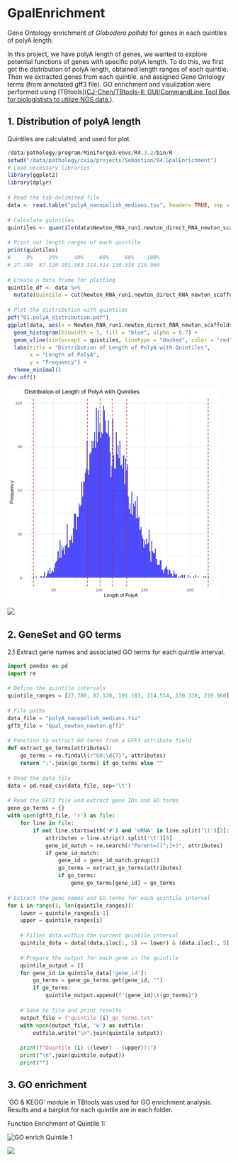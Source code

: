 # GpalEnrichment

 Gene Ontology enrichment of *Globodera pallida* for genes in each quintiles of polyA length.

In this project, we have polyA length of genes, we wanted to explore potential functions of genes with specific polyA length. To do this, we first got the distribution of polyA length, obtained length ranges of each quintile. Then we extracted genes from each quintile, and assigned Gene Ontology terms (from annotated gff3 file). GO enrichment and visulization were performed using [TBtools]([CJ-Chen/TBtools-II: GUI/CommandLine Tool Box for biologistists to utilize NGS data.](https://github.com/CJ-Chen/TBtools-II)).

## 1. Distribution of polyA length

Quintiles are calculated, and used for plot.

```r
/data/pathology/program/Miniforge3/envs/R4.3.2/bin/R
setwd("/data/pathology/cxia/projects/Sebastian/04.GpalEnrichment")
# Load necessary libraries
library(ggplot2)
library(dplyr)

# Read the tab-delimited file
data <- read.table("polyA_nanopolish_medians.tsv", header= TRUE, sep = "\t")

# Calculate quintiles
quintiles <- quantile(data$Newton_RNA_run1.newton_direct_RNA_newton_scaffolds_minimap_sorted_G_25000_no_secondary_pa_tag.bam, probs = seq(0, 1, by = 0.2))

# Print out length ranges of each quintile
print(quintiles)
#     0%     20%     40%     60%     80%    100%
# 27.780  87.120 101.183 114.514 130.338 219.960

# Create a data frame for plotting
quintile_df <- data %>%
  mutate(Quintile = cut(Newton_RNA_run1.newton_direct_RNA_newton_scaffolds_minimap_sorted_G_25000_no_secondary_pa_tag.bam, breaks = quintiles, include.lowest = TRUE))

# Plot the distribution with quintiles
pdf("01.polyA_distribution.pdf")
ggplot(data, aes(x = Newton_RNA_run1.newton_direct_RNA_newton_scaffolds_minimap_sorted_G_25000_no_secondary_pa_tag.bam)) +
  geom_histogram(binwidth = 1, fill = "blue", alpha = 0.7) +
  geom_vline(xintercept = quintiles, linetype = "dashed", color = "red") +
  labs(title = "Distribution of Length of PolyA with Quintiles",
       x = "Length of PolyA",
       y = "Frequency") +
  theme_minimal()
dev.off()
```

![polyA Length Distribution](https://github.com/chongjing/GpalEnrichment/blob/main/01.polyA_distribution.jpeg)

![](C:\Users\cx264\AppData\Roaming\marktext\images\2025-01-22-09-52-57-image.png)

## 2. GeneSet and GO terms

2.1 Extract gene names and associated GO terms for each quintile interval.

```python
import pandas as pd
import re

# Define the quintile intervals
quintile_ranges = [27.780, 87.120, 101.183, 114.514, 130.338, 219.960]

# File paths
data_file = "polyA_nanopolish_medians.tsv"
gff3_file = "Gpal_newton_newton.gff3"

# Function to extract GO terms from a GFF3 attribute field
def extract_go_terms(attributes):
    go_terms = re.findall(r"GO:\d{7}", attributes)
    return ";".join(go_terms) if go_terms else ""

# Read the data file
data = pd.read_csv(data_file, sep='\t')

# Read the GFF3 file and extract gene IDs and GO terms
gene_go_terms = {}
with open(gff3_file, 'r') as file:
    for line in file:
        if not line.startswith('#') and 'mRNA' in line.split('\t')[2]:
            attributes = line.strip().split('\t')[8]
            gene_id_match = re.search(r"Parent=([^;]+)", attributes)
            if gene_id_match:
                gene_id = gene_id_match.group(1)
                go_terms = extract_go_terms(attributes)
                if go_terms:
                    gene_go_terms[gene_id] = go_terms

# Extract the gene names and GO terms for each quintile interval
for i in range(1, len(quintile_ranges)):
    lower = quintile_ranges[i-1]
    upper = quintile_ranges[i]

    # Filter data within the current quintile interval
    quintile_data = data[(data.iloc[:, 5] >= lower) & (data.iloc[:, 5] < upper)]

    # Prepare the output for each gene in the quintile
    quintile_output = []
    for gene_id in quintile_data['gene_id']:
        go_terms = gene_go_terms.get(gene_id, "")
        if go_terms:
            quintile_output.append(f"{gene_id}\t{go_terms}")

    # Save to file and print results
    output_file = f"quintile_{i}_go_terms.txt"
    with open(output_file, 'w') as outfile:
        outfile.write("\n".join(quintile_output))

    print(f"Quintile {i} ({lower} - {upper}):")
    print("\n".join(quintile_output))
    print("")
```

## 3. GO enrichment

'GO & KEGG' module in TBtools was used for GO enrichment analysis. Results and a barplot for each quintile are in each folder.

Function Enrichment of Quintile 1:

![GO enrich Quintile 1](https://github.com/chongjing/GpalEnrichment/blob/main/quintile1/quintile_1_GO_barplot.300dpi.jpg)

![](C:\Users\cx264\OneDrive%20-%20University%20of%20Cambridge\2024Fall\CSC\Repository\GpalEnrichment\quintile1\quintile_1_GO_barplot_top100.png)
